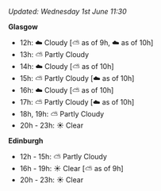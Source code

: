 *Updated: Wednesday 1st June 11:30*

**Glasgow**

* 12h: :cloud: Cloudy [:partly_sunny: as of 9h, :cloud: as of 10h]
* 13h: :partly_sunny: Partly Cloudy
* 14h: :cloud: Cloudy [:partly_sunny: as of 10h]
* 15h: :partly_sunny: Partly Cloudy [:cloud: as of 10h]
* 16h: :cloud: Cloudy [:partly_sunny: as of 10h]
* 17h: :partly_sunny: Partly Cloudy [:cloud: as of 10h]
* 18h, 19h: :partly_sunny: Partly Cloudy
* 20h - 23h: :sunny: Clear

**Edinburgh**

* 12h - 15h: :partly_sunny: Partly Cloudy
* 16h - 19h: :sunny: Clear [:partly_sunny: as of 9h]
* 20h - 23h: :sunny: Clear
